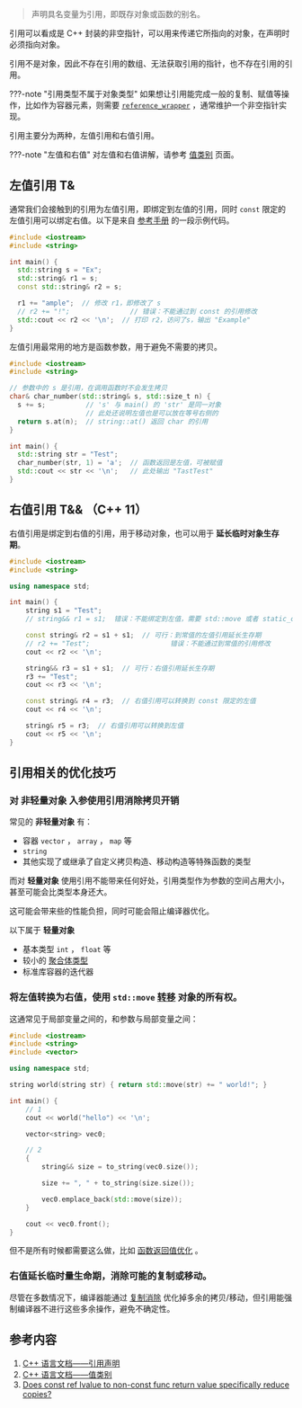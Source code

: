 > 声明具名变量为引用，即既存对象或函数的别名。

引用可以看成是 C++ 封装的非空指针，可以用来传递它所指向的对象，在声明时必须指向对象。

引用不是对象，因此不存在引用的数组、无法获取引用的指针，也不存在引用的引用。

???-note "引用类型不属于对象类型"
    如果想让引用能完成一般的复制、赋值等操作，比如作为容器元素，则需要 [`reference_wrapper`](https://zh.cppreference.com/w/cpp/utility/functional/reference_wrapper) ，通常维护一个非空指针实现。

引用主要分为两种，左值引用和右值引用。

???-note "左值和右值"
    对左值和右值讲解，请参考 [值类别](./value-category.md) 页面。
    
## 左值引用 T&

通常我们会接触到的引用为左值引用，即绑定到左值的引用，同时 `const` 限定的左值引用可以绑定右值。以下是来自 [参考手册](https://zh.cppreference.com/w/cpp/language/reference) 的一段示例代码。

```cpp
#include <iostream>
#include <string>

int main() {
  std::string s = "Ex";
  std::string& r1 = s;
  const std::string& r2 = s;

  r1 += "ample";  // 修改 r1，即修改了 s
  // r2 += "!";               // 错误：不能通过到 const 的引用修改
  std::cout << r2 << '\n';  // 打印 r2，访问了s，输出 "Example"
}
```

左值引用最常用的地方是函数参数，用于避免不需要的拷贝。

```cpp
#include <iostream>
#include <string>

// 参数中的 s 是引用，在调用函数时不会发生拷贝
char& char_number(std::string& s, std::size_t n) {
  s += s;          // 's' 与 main() 的 'str' 是同一对象
                   // 此处还说明左值也是可以放在等号右侧的
  return s.at(n);  // string::at() 返回 char 的引用
}

int main() {
  std::string str = "Test";
  char_number(str, 1) = 'a';  // 函数返回是左值，可被赋值
  std::cout << str << '\n';   // 此处输出 "TastTest"
}
```

## 右值引用 T&& （C++ 11）

右值引用是绑定到右值的引用，用于移动对象，也可以用于 **延长临时对象生存期**。

```cpp
#include <iostream>
#include <string>

using namespace std;

int main() {
    string s1 = "Test";
    // string&& r1 = s1;  错误：不能绑定到左值，需要 std::move 或者 static_cast

    const string& r2 = s1 + s1;  // 可行：到常值的左值引用延长生存期
    // r2 += "Test";                    错误：不能通过到常值的引用修改
    cout << r2 << '\n';

    string&& r3 = s1 + s1;  // 可行：右值引用延长生存期
    r3 += "Test";
    cout << r3 << '\n';

    const string& r4 = r3;  // 右值引用可以转换到 const 限定的左值
    cout << r4 << '\n';

    string& r5 = r3;  // 右值引用可以转换到左值
    cout << r5 << '\n';
}
```

## 引用相关的优化技巧

###  对 **非轻量对象** 入参使用引用消除拷贝开销

常见的 **非轻量对象** 有：

- 容器 `vector` ， `array` ， `map` 等
- `string`
- 其他实现了或继承了自定义拷贝构造、移动构造等特殊函数的类型  

而对 **轻量对象** 使用引用不能带来任何好处，引用类型作为参数的空间占用大小，甚至可能会比类型本身还大。

这可能会带来些的性能负担，同时可能会阻止编译器优化。

以下属于 **轻量对象**

- 基本类型 `int` ， `float` 等
- 较小的 [聚合体类型](https://zh.cppreference.com/w/cpp/language/aggregate_initialization)
- 标准库容器的迭代器

###  将左值转换为右值，使用 `std::move` [转移](./value-category.md#stdmove) 对象的所有权。

这通常见于局部变量之间的，和参数与局部变量之间：

```cpp
#include <iostream>
#include <string>
#include <vector>

using namespace std;

string world(string str) { return std::move(str) += " world!"; }

int main() {
    // 1
    cout << world("hello") << '\n';

    vector<string> vec0;

    // 2
    {
        string&& size = to_string(vec0.size());

        size += ", " + to_string(size.size());

        vec0.emplace_back(std::move(size));
    }

    cout << vec0.front();
}
```

但不是所有时候都需要这么做，比如 [函数返回值优化](./value-category.md#常见误区) 。

### 右值延长临时量生命期，消除可能的复制或移动。

尽管在多数情况下，编译器能通过 [复制消除](./value-category.md#复制消除) 优化掉多余的拷贝/移动，但引用能强制编译器不进行这些多余操作，避免不确定性。

## 参考内容

1.  [C++ 语言文档——引用声明](https://zh.cppreference.com/w/cpp/language/reference)
2.  [C++ 语言文档——值类别](https://zh.cppreference.com/w/cpp/language/value_category)
3.  [Does const ref lvalue to non-const func return value specifically reduce copies?](https://stackoverflow.com/questions/38909228/does-const-ref-lvalue-to-non-const-func-return-value-specifically-reduce-copies)
